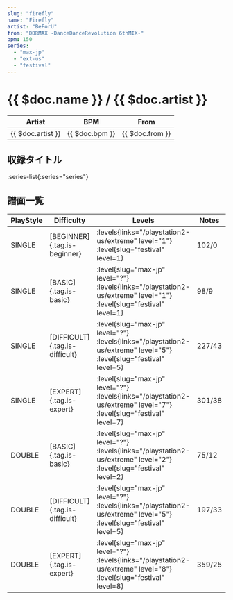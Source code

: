 ```yaml
---
slug: "firefly"
name: "Firefly"
artist: "BeForU"
from: "DDRMAX -DanceDanceRevolution 6thMIX-"
bpm: 150
series:
  - "max-jp"
  - "ext-us"
  - "festival"
---
```


# {{ $doc.name }} / {{ $doc.artist }}

|Artist|BPM|From|
|------|---|----|
|{{ $doc.artist }}|{{ $doc.bpm }}|{{ $doc.from }}|

## 収録タイトル

:series-list{:series="series"}

## 譜面一覧

|PlayStyle|Difficulty|Levels|Notes|Movie|
|---------|----------|------|-----|-----|
|SINGLE|[BEGINNER]{.tag.is-beginner}| :levels{links="/playstation2-us/extreme" level="1"} :level{slug="festival" level=1}|102/0||
|SINGLE|[BASIC]{.tag.is-basic}|<div class="field is-grouped is-grouped-multiline"> :level{slug="max-jp" level="?"}  :levels{links="/playstation2-us/extreme" level="1"} :level{slug="festival" level=1}</div>|98/9||
|SINGLE|[DIFFICULT]{.tag.is-difficult}|<div class="field is-grouped is-grouped-multiline"> :level{slug="max-jp" level="?"}  :levels{links="/playstation2-us/extreme" level="5"} :level{slug="festival" level=5}</div>|227/43||
|SINGLE|[EXPERT]{.tag.is-expert}|<div class="field is-grouped is-grouped-multiline"> :level{slug="max-jp" level="?"}  :levels{links="/playstation2-us/extreme" level="7"} :level{slug="festival" level=7}</div>|301/38||
|DOUBLE|[BASIC]{.tag.is-basic}|<div class="field is-grouped is-grouped-multiline"> :level{slug="max-jp" level="?"}  :levels{links="/playstation2-us/extreme" level="2"} :level{slug="festival" level=2}</div>|75/12||
|DOUBLE|[DIFFICULT]{.tag.is-difficult}|<div class="field is-grouped is-grouped-multiline"> :level{slug="max-jp" level="?"}  :levels{links="/playstation2-us/extreme" level="5"} :level{slug="festival" level=5}</div>|197/33||
|DOUBLE|[EXPERT]{.tag.is-expert}|<div class="field is-grouped is-grouped-multiline"> :level{slug="max-jp" level="?"}  :levels{links="/playstation2-us/extreme" level="8"} :level{slug="festival" level=8}</div>|359/25||

